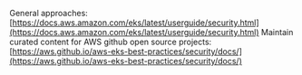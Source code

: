 General approaches: [https://docs.aws.amazon.com/eks/latest/userguide/security.html](https://docs.aws.amazon.com/eks/latest/userguide/security.html) 
Maintain curated content for AWS github open source projects: [https://aws.github.io/aws-eks-best-practices/security/docs/](https://aws.github.io/aws-eks-best-practices/security/docs/) 
